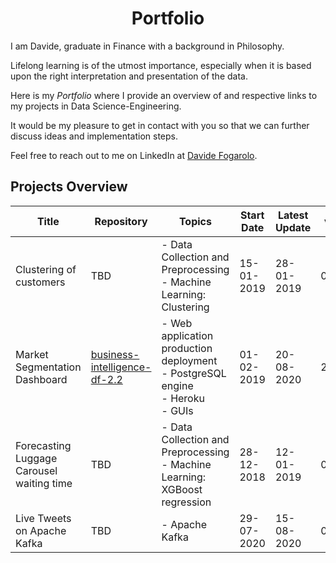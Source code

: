 <h1 align="center"> Portfolio </h1>

I am Davide, graduate in Finance with a background in Philosophy. 

Lifelong learning is of the utmost importance, especially when it is based upon the right interpretation and presentation of the data.

Here is my *Portfolio* where I provide an overview of and respective links to my projects in Data Science-Engineering.

It would be my pleasure to get in contact with you so that we can further discuss ideas and implementation steps. 

Feel free to reach out to me on LinkedIn at [Davide Fogarolo](https://www.linkedin.com/in/davide-fogarolo/).

## Projects Overview
| Title | Repository | Topics | Start Date | Latest Update | v.
| ------ | ------ | --- | ----- | ------ | ------
| Clustering of customers | TBD | - Data Collection and Preprocessing <br> - Machine Learning: Clustering | 15-01-2019 | 28-01-2019 | 0.1
| Market Segmentation Dashboard | [business-intelligence-df-2.2](https://github.com/dafo16ac/business-intelligence-df-2.2) | - Web application production deployment <br> - PostgreSQL engine <br> - Heroku <br> - GUIs <br> | 01-02-2019 | 20-08-2020 | 2.2
| Forecasting Luggage Carousel waiting time | TBD | - Data Collection and Preprocessing <br> - Machine Learning: XGBoost regression | 28-12-2018 | 12-01-2019 | 0.1
| Live Tweets on Apache Kafka | TBD | - Apache Kafka | 29-07-2020 | 15-08-2020 | 0.1
